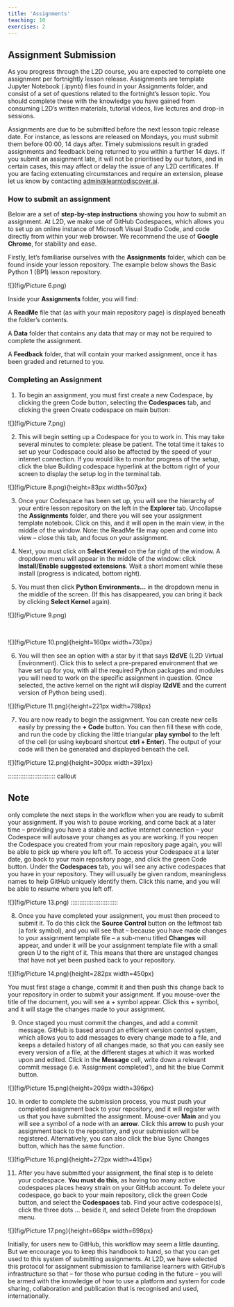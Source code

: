 ```yaml
---
title: 'Assignments'
teaching: 10
exercises: 2
---
```


## Assignment Submission

As you progress through the L2D course, you are expected to complete one assignment per fortnightly lesson release. Assignments are template Jupyter Notebook (.ipynb) files found in your Assignments folder, and consist of a set of questions related to the fortnight’s lesson topic. You should complete these with the knowledge you have gained from consuming L2D’s written materials, tutorial videos, live lectures and drop-in sessions.  
 
Assignments are due to be submitted before the next lesson topic release date. For instance, as lessons are released on Mondays, you must submit them before 00:00, 14 days after. Timely submissions result in graded assignments and feedback being returned to you within a further 14 days. If you submit an assignment late, it will not be prioritised by our tutors, and in certain cases, this may affect or delay the issue of any L2D certificates. If you are facing extenuating circumstances and require an extension, please let us know by contacting admin@learntodiscover.ai. 

### **How to submit an assignment**

Below are a set of **step-by-step instructions** showing you how to submit an assignment. At L2D, we make use of GitHub Codespaces, which allows you to set up an online instance of Microsoft Visual Studio Code, and code directly from within your web browser. We recommend the use of **Google Chrome**, for stability and ease. 
 
Firstly, let’s familiarise ourselves with the **Assignments** folder, which can be found inside your lesson repository. The example below shows the Basic Python 1 (BP1) lesson repository. 
 
 ![](fig/Picture 6.png)

Inside your **Assignments** folder, you will find: 
 
A **ReadMe** file that (as with your main repository page) is displayed beneath the folder’s contents. 

A **Data** folder that contains any data that may or may  not be required to complete the assignment.  

A **Feedback** folder, that will contain your marked assignment, once it has been graded and returned to you. 
 
### **Completing an Assignment** 
 
1. To begin an assignment, you must first create a new Codespace, by clicking the green Code button, selecting the **Codespaces** tab, and clicking the green Create codespace on main button: 

![](fig/Picture 7.png) 

2. This will begin setting up a Codespace for you to work in. This may take several minutes to complete: please be patient. The total time it takes to set up your Codespace could also be affected by the speed of your internet connection. If you would like to monitor progress of the setup, click the blue Building codespace hyperlink at the bottom right of your screen to display the setup log in the terminal tab.  

![](fig/Picture 8.png){height=83px width=507px}

3. Once your Codespace has been set up, you will see the hierarchy of your entire lesson repository on the left in the **Explorer** tab. Uncollapse the **Assignments** folder, and there you will see your assignment template notebook. Click on this, and it will open in the main view, in the middle of the window. Note: the ReadMe file may open and come into view – close this tab, and focus on your assignment. 

4. Next, you must click on **Select Kernel** on the far right of the window. A dropdown menu will appear in the middle of the window: click **Install/Enable suggested extensions**. Wait a short moment while these install (progress is indicated, bottom right). 

 

5. You must then click **Python Environments…** in the dropdown menu in the middle of the screen. (If this has disappeared, you can bring it back by clicking **Select Kernel** again). 

![](fig/Picture 9.png) 

<br>

![](fig/Picture 10.png){height=160px width=730px}

6. You will then see an option with a star by it that says **l2dVE** (L2D Virtual Environment). Click this to select a pre-prepared environment that we have set up for you, with all the required Python packages and modules you will need to work on the specific assignment in question. (Once selected, the active kernel on the right will display **l2dVE** and the current version of Python being used). 

![](fig/Picture 11.png){height=221px width=798px} 

7. You are now ready to begin the assignment. You can create new cells easily by pressing the **+ Code** button. You can then fill these with code, and run the code by clicking the little triangular **play symbol** to the left of the cell (or using keyboard shortcut **ctrl + Enter**). The output of your code will then be generated and displayed beneath the cell. 

![](fig/Picture 12.png){height=300px width=391px} 

::::::::::::::::::::::::::: callout
## Note
only complete the next steps in the workflow when you are ready to submit your assignment. If you wish to pause working, and come back at a later time – providing you have a stable and active internet connection – your Codespace will autosave your changes as you are working. If you reopen the Codespace you created from your main repository page again, you will be able to pick up where you left off. To access your Codespace at a later date, go back to your main repository page, and click the green Code button. Under the **Codespaces** tab, you will see any active codespaces that you have in your repository. They will usually be given random, meaningless names to help GitHub uniquely identify them. Click this name, and you will be able to resume where you left off.  

![](fig/Picture 13.png) 
:::::::::::::::::::::::::::

8. Once you have completed your assignment, you must then proceed to submit it. To do this click the **Source Control** button on the leftmost tab (a fork symbol), and you will see that – because you have made changes to your assignment template file – a sub-menu titled **Changes** will appear, and under it will be your assignment template file with a small green U to the right of it. This means that there are unstaged changes that have not yet been pushed back to your repository.  

![](fig/Picture 14.png){height=282px width=450px}
 
You must first stage a change, commit it and then push this change back to your repository in order to submit your assignment. If you mouse-over the title of the document, you will see a + symbol appear. Click this + symbol, and it will stage the changes made to your assignment. 
 


9. Once staged you must commit the changes, and add a commit message. GitHub is based around an efficient version control system, which allows you to add messages to every change made to a file, and keeps a detailed history of all changes made, so that you can easily see every version of a file, at the different stages at which it was worked upon and edited. Click in the **Message** cell, write down a relevant commit message (i.e. ‘Assignment completed’), and hit the blue Commit button.  

![](fig/Picture 15.png){height=209px width=396px}

10. In order to complete the submission process, you must push your completed assignment back to your repository, and it will register with us that you have submitted the assignment. Mouse-over **Main** and you will see a symbol of a node with an **arrow**. Click this **arrow** to push your assignment back to the repository, and your submission will be registered. Alternatively, you can also click the blue Sync Changes button, which has the same function.

![](fig/Picture 16.png){height=272px width=415px}

11. After you have submitted your assignment, the final step is to delete your codespace. **You must do this**, as having too many active codespaces places heavy strain on your GitHub account. To delete your codespace, go back to your main repository, click the green Code button, and select the **Codespaces** tab. Find your active codespace(s), click the three dots … beside it, and select Delete from the dropdown menu.  

![](fig/Picture 17.png){height=668px width=698px}

Initially, for users new to GitHub, this workflow may seem a little daunting. But we encourage you to keep this handbook to hand, so that you can get used to this system of submitting assignments. At L2D, we have selected this protocol for assignment submission to familiarise learners with GitHub’s infrastructure so that – for those who pursue coding in the future – you will be armed with the knowledge of how to use a platform and system for code sharing, collaboration and publication that is recognised and used, internationally. 




